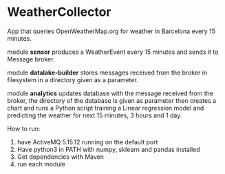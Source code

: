 # WeatherCollector

App that queries OpenWeatherMap.org for weather in Barcelona every 15 minutes.

module **sensor** produces a WeatherEvent every 15 minutes and sends it to Message broker.

module **datalake-builder** stores messages received from the broker in filesystem in a directory given as a parameter.

module **analytics** updates database with the message received from the broker, the directory of the database is given
as parameter then creates a chart and runs a Python script training a Linear regression model and predicting the weather
for next 15 minutes, 3 hours and 1 day.

How to run:

1. have ActiveMQ 5.15.12 running on the default port
2. Have python3 in PATH with numpy, sklearn and pandas installed
3. Get dependencies with Maven
4. run each module
